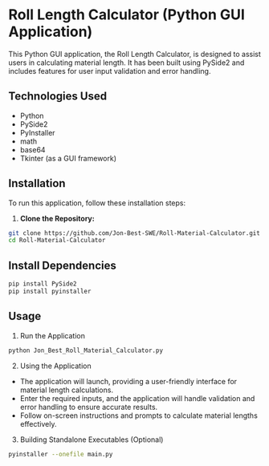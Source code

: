 # Roll Length Calculator (Python GUI Application)
This Python GUI application, the Roll Length Calculator, is designed to assist users in calculating material length. It has been built using PySide2 and includes features for user input validation and error handling.

## Technologies Used
- Python
- PySide2
- PyInstaller
- math
- base64
- Tkinter (as a GUI framework)

## Installation
To run this application, follow these installation steps:

1. **Clone the Repository:**
```bash
git clone https://github.com/Jon-Best-SWE/Roll-Material-Calculator.git
cd Roll-Material-Calculator
```
## Install Dependencies
```bash
pip install PySide2
pip install pyinstaller
```
## Usage

1. Run the Application
```bash
python Jon_Best_Roll_Material_Calculator.py
```
2. Using the Application
- The application will launch, providing a user-friendly interface for material length calculations.
- Enter the required inputs, and the application will handle validation and error handling to ensure accurate results.
- Follow on-screen instructions and prompts to calculate material lengths effectively.

3. Building Standalone Executables (Optional)
```bash
pyinstaller --onefile main.py
```
